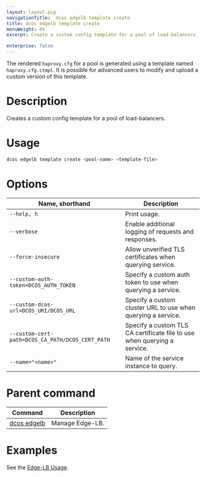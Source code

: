 ```yaml
---
layout: layout.pug
navigationTitle:  dcos edgelb template create
title: dcos edgelb template create
menuWeight: 45
excerpt: Create a custom config template for a pool of load-balancers

enterprise: false
---
```

The rendered `haproxy.cfg` for a pool is generated using a template named `haproxy.cfg.ctmpl`. It is possible for advanced users to modify and upload a custom version of this template.

# Description
Creates a custom config template for a pool of load-balancers.

# Usage

```bash
dcos edgelb template create <pool-name> <template-file>
```

# Options

| Name, shorthand | Description |
|---------|-------------|
| `--help, h`   | Print usage. |
| `--verbose`   | Enable additional logging of requests and responses. |
| `--force-insecure`   | Allow unverified TLS certificates when querying service. |
| `--custom-auth-token=DCOS_AUTH_TOKEN`   | Specify a custom auth token to use when querying a service. |
| `--custom-dcos-url=DCOS_URI/DCOS_URL`   | Specify a custom cluster URL to use when querying a service. |
| `--custom-cert-path=DCOS_CA_PATH/DCOS_CERT_PATH`   | Specify a custom TLS CA certificate file to use when querying a service. |
| `--name="<name>"`   | Name of the service instance to query. |

# Parent command

| Command | Description |
|---------|-------------|
| [dcos edgelb](/services/edge-lb/1.0/cli-reference) |  Manage Edge-LB. |

# Examples

See the [Edge-LB Usage](/services/edge-lb/1.0/usage).
